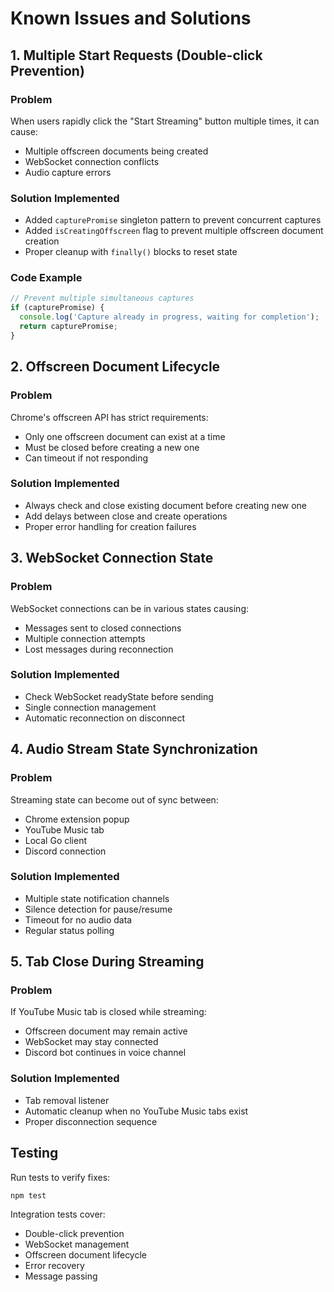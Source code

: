 # Known Issues and Solutions

## 1. Multiple Start Requests (Double-click Prevention)

### Problem
When users rapidly click the "Start Streaming" button multiple times, it can cause:
- Multiple offscreen documents being created
- WebSocket connection conflicts
- Audio capture errors

### Solution Implemented
- Added `capturePromise` singleton pattern to prevent concurrent captures
- Added `isCreatingOffscreen` flag to prevent multiple offscreen document creation
- Proper cleanup with `finally()` blocks to reset state

### Code Example
```javascript
// Prevent multiple simultaneous captures
if (capturePromise) {
  console.log('Capture already in progress, waiting for completion');
  return capturePromise;
}
```

## 2. Offscreen Document Lifecycle

### Problem
Chrome's offscreen API has strict requirements:
- Only one offscreen document can exist at a time
- Must be closed before creating a new one
- Can timeout if not responding

### Solution Implemented
- Always check and close existing document before creating new one
- Add delays between close and create operations
- Proper error handling for creation failures

## 3. WebSocket Connection State

### Problem
WebSocket connections can be in various states causing:
- Messages sent to closed connections
- Multiple connection attempts
- Lost messages during reconnection

### Solution Implemented
- Check WebSocket readyState before sending
- Single connection management
- Automatic reconnection on disconnect

## 4. Audio Stream State Synchronization

### Problem
Streaming state can become out of sync between:
- Chrome extension popup
- YouTube Music tab
- Local Go client
- Discord connection

### Solution Implemented
- Multiple state notification channels
- Silence detection for pause/resume
- Timeout for no audio data
- Regular status polling

## 5. Tab Close During Streaming

### Problem
If YouTube Music tab is closed while streaming:
- Offscreen document may remain active
- WebSocket may stay connected
- Discord bot continues in voice channel

### Solution Implemented
- Tab removal listener
- Automatic cleanup when no YouTube Music tabs exist
- Proper disconnection sequence

## Testing

Run tests to verify fixes:
```bash
npm test
```

Integration tests cover:
- Double-click prevention
- WebSocket management
- Offscreen document lifecycle
- Error recovery
- Message passing